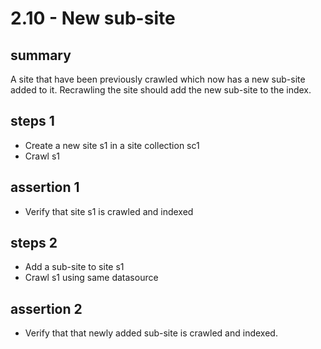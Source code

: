 # 2.10 - New sub-site

## summary 

A site that have been previously crawled which now has a new sub-site added to it. Recrawling the site should add the new sub-site to the index.

## steps 1

  * Create a new site s1 in a site collection sc1
  * Crawl s1 
  
## assertion 1 

  * Verify that site s1 is crawled and indexed

## steps 2

  * Add a sub-site to site s1
  * Crawl s1 using same datasource

## assertion 2

  * Verify that that newly added sub-site is crawled and indexed.
